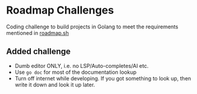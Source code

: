 # Roadmap Challenges

Coding challenge to build projects in Golang to meet the requirements mentioned in [roadmap.sh](https://roadmap.sh/projects/task-tracker)

## Added challenge
- Dumb editor ONLY, i.e. no LSP/Auto-completes/AI etc.
- Use `go doc` for most of the documentation lookup
- Turn off internet while developing. If you got something to look up, then write it down and look it up later.
